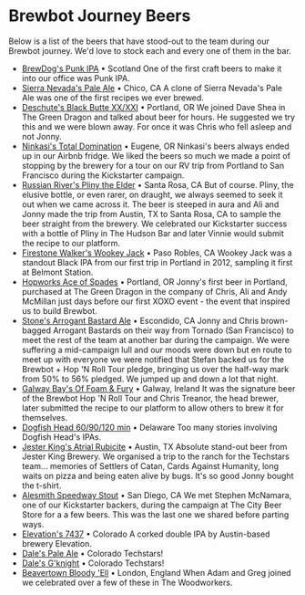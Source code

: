 
# Brewbot Journey Beers

Below is a list of the beers that have stood-out to the team during our Brewbot journey. We'd love to stock each and every one of them in the bar.

- [BrewDog's Punk IPA](https://www.brewdog.com/beer/headliners/punk-ipa) • Scotland
One of the first craft beers to make it into our office was Punk IPA.
- [Sierra Nevada's Pale Ale](http://www.sierranevada.com/beer/year-round/pale-ale) • Chico, CA
A clone of Sierra Nevada's Pale Ale was one of the first recipes we ever brewed.
- [Deschute's Black Butte XX/XXI](http://www.deschutesbrewery.com/brew/black-butte-xxi-porter) • Portland, OR
We joined Dave Shea in The Green Dragon and talked about beer for hours. He suggested we try this and we were blown away. For once it was Chris who fell asleep and not Jonny.
- [Ninkasi's Total Domination](http://www.ninkasibrewing.com/delicious/beers/flagship-series/total-domination.html) • Eugene, OR
Ninkasi's beers always ended up in our Airbnb fridge. We liked the beers so much we made a point of stopping by the brewery for a tour on our RV trip from Portland to San Francisco during the Kickstarter campaign.
- [Russian River's Pliny the Elder](http://russianriverbrewing.com/brews/pliny-the-elder/) • Santa Rosa, CA
But of course. Pliny, the elusive bottle, or even rarer, on draught, we always seemed to seek it out when we came across it. The beer is steeped in aura and Ali and Jonny made the trip from Austin, TX to Santa Rosa, CA to sample the beer straight from the brewery. We celebrated our Kickstarter success with a bottle of Pliny in The Hudson Bar   and later Vinnie would submit the recipe to our platform.
- [Firestone Walker's Wookey Jack](http://www.firestonebeer.com/beers/products/wookey-jack) • Paso Robles, CA
Wookey Jack was a standout Black IPA from our first trip in Portland in 2012, sampling it first at Belmont Station.
- [Hopworks Ace of Spades](http://hopworksbeer.com/organic-ace-of-spades) • Portland, OR
Jonny's first beer in Portland, purchased at The Green Dragon in the company of Chris, Ali and Andy McMillan just days before our first XOXO event - the event that inspired us to build Brewbot.
- [Stone's Arrogant Bastard Ale](http://www.arrogantbastard.com/arrogantbastard/default.asp) • Escondido, CA
Jonny and Chris brown-bagged Arrogant Bastards on their way from Tornado (San Francisco) to meet the rest of the team at another bar during the campaign. We were suffering a mid-campaign lull and our moods were down but en route to meet up with everyone we were notified that Stefan backed us for the Brewbot + Hop 'N Roll Tour pledge, bringing us over the half-way mark from 50% to 56% pledged. We jumped up and down a lot that night.
- [Galway Bay's Of Foam & Fury](http://www.galwaybaybrewery.com/offoamandfury/) • Galway, Ireland
It was the signature beer of the Brewbot Hop 'N Roll Tour and Chris Treanor, the head brewer, later submitted the recipe to our platform to allow others to brew it for themselves.
- [Dogfish Head 60/90/120 min](http://www.dogfish.com) • Delaware
Too many stories involving Dogfish Head's IPAs.
- [Jester King's Atrial Rubicite](http://jesterkingbrewery.com/beers/#beers_310) • Austin, TX
Absolute stand-out beer from Jester King Brewery. We organised a trip to the ranch for the Techstars team… memories of Settlers of Catan, Cards Against Humanity, long waits on pizza and being eaten alive by bugs. It's so good Jonny bought the t-shirt.
- [Alesmith Speedway Stout](http://www.ratebeer.com/beer/alesmith-speedway-stout/14232/) • San Diego, CA
We met Stephen McNamara, one of our Kickstarter backers, during the campaign at The City Beer Store for a a few beers. This was the last one we shared before parting ways.
- [Elevation's 7437](http://www.elevationbeerco.com/beer/black-diamond/7437-2/) • Colorado
A corked double IPA by Austin-based brewery Elevation.
- [Dale's Pale Ale](http://brew.oskarblues.com/ob-beers/year-round/dales-pale-ale/) • Colorado
Techstars!
- [Dale's G'knight](http://brew.oskarblues.com/ob-beers/year-round/gknight/) • Colorado
Techstars!
- [Beavertown Bloody 'Ell](http://www.ratebeer.com/beer/beavertown-bloody-ell/213354/) • London, England
When Adam and Greg joined we celebrated over a few of these in The Woodworkers.
